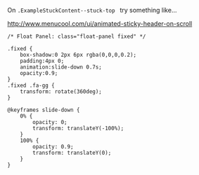On `.ExampleStuckContent--stuck-top ` try something like...

http://www.menucool.com/ui/animated-sticky-header-on-scroll

```
/* Float Panel: class="float-panel fixed" */

.fixed {
    box-shadow:0 2px 6px rgba(0,0,0,0.2);  
    padding:4px 0;
    animation:slide-down 0.7s;
    opacity:0.9;    
}                  
.fixed .fa-gg {                  
    transform: rotate(360deg);      
}

@keyframes slide-down {
    0% {
        opacity: 0;
        transform: translateY(-100%);
    } 
    100% {
        opacity: 0.9;
        transform: translateY(0);
    } 
}
```
